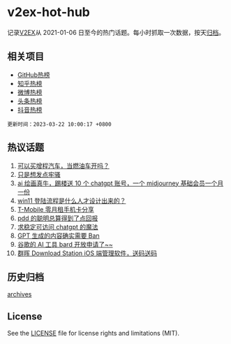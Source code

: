 # v2ex-hot-hub

 记录[V2EX](https://www.v2ex.com/)从 2021-01-06 日至今的热门话题。每小时抓取一次数据，按天[归档](archives)。
 
 ## 相关项目

- [GitHub热榜](https://github.com/snaildev/github-hot-hub)
- [知乎热榜](https://github.com/snaildev/zhihu-hot-hub)
- [微博热榜](https://github.com/snaildev/weibo-hot-hub)
- [头条热榜](https://github.com/snaildev/toutiao-hot-hub)
- [抖音热榜](https://github.com/snaildev/douyin-hot-hub)


 `更新时间：2023-03-22 10:00:17 +0800`

## 热议话题

1. [可以买增程汽车，当燃油车开吗？](https://www.v2ex.com/t/925761)
1. [只是想发点牢骚](https://www.v2ex.com/t/925826)
1. [ai 绘画真牛，踢楼送 10 个 chatgpt 账号，一个 midjourney 基础会员一个月一份](https://www.v2ex.com/t/925850)
1. [win11 登陆流程是什么人才设计出来的？](https://www.v2ex.com/t/925798)
1. [T-Mobile 零月租手机卡分享](https://www.v2ex.com/t/925836)
1. [pdd 的聪明总算得到了点回报](https://www.v2ex.com/t/925860)
1. [求稳定可访问 chatgpt 的魔法](https://www.v2ex.com/t/925757)
1. [GPT 生成的内容确实需要 Ban](https://www.v2ex.com/t/925818)
1. [谷歌的 AI 工具 bard 开放申请了~~](https://www.v2ex.com/t/926020)
1. [群晖 Download Station iOS 端管理软件，送码送码](https://www.v2ex.com/t/926004)

## 历史归档

[archives](archives)

## License

See the [LICENSE](LICENSE) file for license rights and limitations (MIT).

